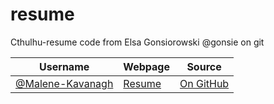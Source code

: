 # resume
Cthulhu-resume code from Elsa Gonsiorowski @gonsie on git 

| Username | Webpage | Source |
|----------|---------|--------|
| [@Malene-Kavanagh](http://github.com/Malene-Kavanagh) | [Resume](http://.com/cv.html) | [On GitHub](https://github.com/Malene-Kavanagh/Malene-Kavanagh.github.io) |
